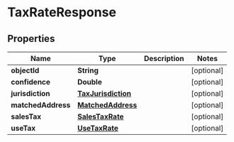 
# TaxRateResponse

## Properties
Name | Type | Description | Notes
------------ | ------------- | ------------- | -------------
**objectId** | **String** |  |  [optional]
**confidence** | **Double** |  |  [optional]
**jurisdiction** | [**TaxJurisdiction**](TaxJurisdiction.md) |  |  [optional]
**matchedAddress** | [**MatchedAddress**](MatchedAddress.md) |  |  [optional]
**salesTax** | [**SalesTaxRate**](SalesTaxRate.md) |  |  [optional]
**useTax** | [**UseTaxRate**](UseTaxRate.md) |  |  [optional]



